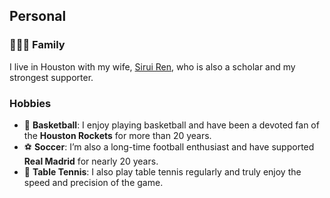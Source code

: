 <h2>Personal</h2>

<h3>👨‍👩‍👧 Family</h3>
<p>
  I live in Houston with my wife, <a href="https://siruiruiren.github.io/academic-website">Sirui Ren</a>, who is also a scholar and my strongest supporter.
</p>

<h3> Hobbies</h3>
<ul>
  <li>
    🏀 <strong>Basketball</strong>: I enjoy playing basketball and have been a devoted fan of the <strong>Houston Rockets</strong> for more than 20 years.
  </li>
  <li>
    ⚽ <strong>Soccer</strong>: I’m also a long-time football enthusiast and have supported <strong>Real Madrid</strong> for nearly 20 years.
  </li>
  <li>
    🏓 <strong>Table Tennis</strong>: I also play table tennis regularly and truly enjoy the speed and precision of the game.
  </li>
</ul>

